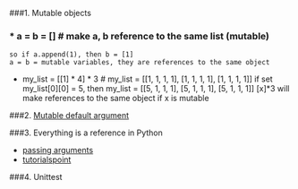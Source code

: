 ###1. Mutable objects
###  * a = b = [] # make a, b reference to the same list (mutable)
    so if a.append(1), then b = [1]
    a = b = mutable variables, they are references to the same object

  * my_list = [[1] * 4] * 3 # my_list = [[1, 1, 1, 1], [1, 1, 1, 1], [1, 1, 1, 1]]
    if set my_list[0][0] = 5, then my_list = [[5, 1, 1, 1], [5, 1, 1, 1], [5, 1, 1, 1]]
    [x]*3 will make references to the same object if x is mutable

###2. [Mutable default argument](http://docs.python-guide.org/en/latest/writing/gotchas/)

###3. Everything is a reference in Python 
  + [passing arguments](http://www.python-course.eu/python3_passing_arguments.php)
  + [tutorialspoint](http://www.tutorialspoint.com/python/python_functions.htm)

###4. Unittest
